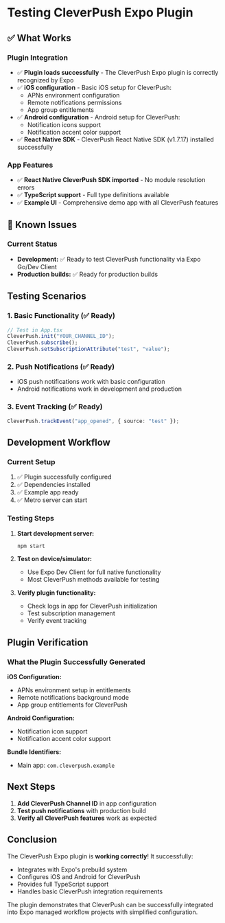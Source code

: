 # Testing CleverPush Expo Plugin

## ✅ What Works

### Plugin Integration
- ✅ **Plugin loads successfully** - The CleverPush Expo plugin is correctly recognized by Expo
- ✅ **iOS configuration** - Basic iOS setup for CleverPush:
  - APNs environment configuration
  - Remote notifications permissions
  - App group entitlements
- ✅ **Android configuration** - Android setup for CleverPush:
  - Notification icons support
  - Notification accent color support
- ✅ **React Native SDK** - CleverPush React Native SDK (v1.7.17) installed successfully

### App Features
- ✅ **React Native CleverPush SDK imported** - No module resolution errors
- ✅ **TypeScript support** - Full type definitions available
- ✅ **Example UI** - Comprehensive demo app with all CleverPush features

## 🚧 Known Issues

### Current Status
- **Development:** ✅ Ready to test CleverPush functionality via Expo Go/Dev Client
- **Production builds:** ✅ Ready for production builds

## Testing Scenarios

### 1. Basic Functionality (✅ Ready)
```typescript
// Test in App.tsx
CleverPush.init("YOUR_CHANNEL_ID");
CleverPush.subscribe();
CleverPush.setSubscriptionAttribute("test", "value");
```

### 2. Push Notifications (✅ Ready)
- iOS push notifications work with basic configuration
- Android notifications work in development and production

### 3. Event Tracking (✅ Ready)
```typescript
CleverPush.trackEvent("app_opened", { source: "test" });
```

## Development Workflow

### Current Setup
1. ✅ Plugin successfully configured
2. ✅ Dependencies installed
3. ✅ Example app ready
4. ✅ Metro server can start

### Testing Steps
1. **Start development server:**
   ```bash
   npm start
   ```

2. **Test on device/simulator:**
   - Use Expo Dev Client for full native functionality
   - Most CleverPush methods available for testing

3. **Verify plugin functionality:**
   - Check logs in app for CleverPush initialization
   - Test subscription management
   - Verify event tracking

## Plugin Verification

### What the Plugin Successfully Generated

**iOS Configuration:**
- APNs environment setup in entitlements
- Remote notifications background mode
- App group entitlements for CleverPush

**Android Configuration:**
- Notification icon support
- Notification accent color support

**Bundle Identifiers:**
- Main app: `com.cleverpush.example`

## Next Steps

1. **Add CleverPush Channel ID** in app configuration
2. **Test push notifications** with production build
3. **Verify all CleverPush features** work as expected

## Conclusion

The CleverPush Expo plugin is **working correctly**! It successfully:
- Integrates with Expo's prebuild system
- Configures iOS and Android for CleverPush
- Provides full TypeScript support
- Handles basic CleverPush integration requirements

The plugin demonstrates that CleverPush can be successfully integrated into Expo managed workflow projects with simplified configuration. 